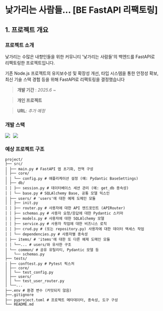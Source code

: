 # 낯가리는 사람들... [BE FastAPI 리팩토링]

## 1. 프로젝트 개요

### 프로젝트 소개

낯가리는 수많은 내향인들을 위한 커뮤니티 '낯가리는 사람들'의 백엔드를 FastAPI로 리팩토링한 프로젝트입니다.

기존 Node.js 프로젝트의 유지보수성 및 확장성 개선, 타입 시스템을 통한 안정성 확보, 최신 기술 스택 경험 등을 위해 FastAPI로 리팩토링을 결정했습니다

> **개발 기간** : _2025.6 ~_ <br/>

> **개인 프로젝트**<br/>

> **URL**: _추가 예정_

### 개발 스택

<div style="display:flex;gap:10px;flex-wrap:wrap;">
    <img src="https://img.shields.io/badge/python-3776AB?style=for-the-badge&logo=python&logoColor=white">
    <img src="https://img.shields.io/badge/fastapi-009688?style=for-the-badge&logo=fastapi&logoColor=white">
</div>

<!-- ### 시연 영상

[![Video](https://github.com/user-attachments/assets/dde71ff1-8b25-4f25-a045-ad1a6c8f7740)](https://drive.google.com/file/d/1A8YiR0NgGE1wewpjMH1udUsXipLmZTcJ/view?usp=sharing) -->

### 예상 프로젝트 구조

```
project/
├── src/
│ ├── main.py # FastAPI 앱 초기화, 전역 구성
│ ├── core/
│ │ └── config.py # 애플리케이션 설정 (예: Pydantic BaseSettings)
│ ├── db/
│ │ ├── session.py # 데이터베이스 세션 관리 (예: get_db 종속성)
│ │ └── base.py # SQLAlchemy Base, 공통 모델 믹스인
│ ├── users/ # 'users'에 대한 예제 도메인 모듈
│ │ ├── init.py
│ │ ├── router.py # 사용자에 대한 API 엔드포인트 (APIRouter)
│ │ ├── schemas.py # 사용자 요청/응답에 대한 Pydantic 스키마
│ │ ├── models.py # 사용자에 대한 SQLAlchemy 모델
│ │ ├── service.py # 사용자 작업에 대한 비즈니스 로직
│ │ ├── crud.py # (또는 repository.py) 사용자에 대한 데이터 액세스 작업
│ │ └── dependencies.py # 사용자별 종속성
│ ├── items/ # 'items'에 대한 또 다른 예제 도메인 모듈
│ │ └──... # users/와 유사한 구조
│ └── common/ # 공유 유틸리티, Pydantic 모델 등
│   └── schemas.py
├── tests/
│ ├── conftest.py # Pytest 픽스처
│ ├── core/
│ │ └── test_config.py
│ ├── users/
│ │ └── test_user_router.py
│ └──...
├──.env # 환경 변수 (커밋되지 않음)
├──.gitignore
├── pyproject.toml # 프로젝트 메타데이터, 종속성, 도구 구성
└── README.md
```

